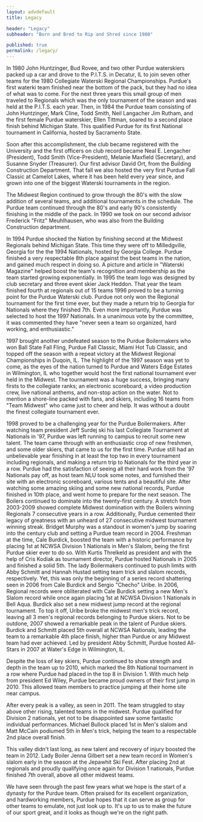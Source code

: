 ```yaml
---
layout: advdefault
title: Legacy

header: "Legacy"
subheader: "Born and Bred to Rip and Shred since 1980"

published: true
permalink: /legacy/
---
```

In 1980 John Huntzinger, Bud Rovee, and two other Purdue waterskiers packed up a car and drove to the P.I.T.S. in Decatur, IL to join seven other teams for the 1980 Collegiate Waterski Regional Championships. Purdue's first waterki team finished near the bottom of the pack, but they had no idea of what was to come. For the next three years this small group of men traveled to Regionals which was the only tournament of the season and was held at the P.I.T.S. each year. Then, in 1984 the Purdue team consisting of John Huntzinger, Mark Cline, Todd Smith, Neil Langacher Jim Rutham, and the first female Purdue waterskier, Ellen Tittman, soared to a second place finish behind Michigan State. This qualified Purdue for its first National tournament in California, hosted by Sacramento State.

Soon after this accomplishment, the club became registered with the University and the first officers on club record became Neal E. Lengacher (President), Todd Smith (Vice-President), Melanie Maxfield (Secretary), and Susanne Snyder (Treasurer). Our first advisor David Ort, from the Building Construction Department. That fall we also hosted the very first Purdue Fall Classic at Camelot Lakes, where it has been held every year since, and grown into one of the biggest Waterski tournaments in the region.

The Midwest Region continued to grow through the 80's with the slow addition of several teams, and additional tournaments in the schedule. The Purdue team continued 
through the 80's and early 90's consistently finishing in the middle of the pack. In 1990 we took on our second advisor Frederick "Fritz" Meuhlhausen, who was also from the Building Construction department.

In 1994 Purdue shocked the Nation by finishing second at the Midwest Regionals behind Michigan State. This time they were off to Milledgville, Georgia for the the 1994 Nationals, hosted by Georgia College. Purdue finished a very respectable 8th place against the best teams in the nation, and gained much respect in doing so. A picture and article in "Waterski Magazine" helped boost the team's recognition and membership as the team started growing exponentially. In 1995 the team logo was designed by club secretary and three event skier Jack Heddon. That year the team finished fourth at regionals out of 15 teams 1996 proved to be a turning point for the Purdue Waterski club. Purdue not only won the Regional tournament for the first time ever, but they made a return trip to Georgia for Nationals where they finished 7th. Even more importantly, Purdue was selected to host the 1997 Nationals. In a unanimous vote by the committee, it was commented they have "never seen a team so organized, hard working, and enthusiastic."

1997 brought another undefeated season to the Purdue Boilermakers who won Ball State Fall Fling, Purdue Fall Classic, Miami Hot Tub Classic, and topped off the season with a repeat victory at the Midwest Regional Championships in Duqoin, IL. The highlight of the 1997 season was yet to come, as the eyes of the nation turned to Purdue and Waters Edge Estates in Wilmington, IL who together would host the first national tournament ever held in the Midwest. The tournament was a huge success, bringing many firsts to the collegiate ranks; an electronic scoreboard, a video production crew, live national anthems, and non-stop action on the water. Not to mention a shore-line packed with fans, and skiers, including 16 teams from "Team Midwest" who came just to cheer and help. It was without a doubt the finest collegiate tournament ever.

1998 proved to be a challenging year for the Purdue Boilermakers. After watching team president Jeff Surdej ski his last Collegiate Tournament at Nationals in '97, Purdue was left running to campus to recruit some new talent. The team came through with an enthusiastic crop of new freshmen, and some older skiers, that came to us for the first time. Purdue still had an unbelievable year finishing in at least the top two in every tournament including regionals, and making a return trip to Nationals for the third year in a row. Purdue had the satisfaction of seeing all their hard work from the '97 Nationals pay off, as host team NLU took some notes, and furnished their site with an electronic scoreboard, various tents and a beautiful site. After watching some amazing skiing and some new national records, Purdue finished in 10th place, and went home to prepare for the next season. 
The Boilers continued to dominate into the twenty-first century.  A stretch from 2003-2009 showed complete Midwest domination with the Boilers winning Regionals 7 consecutive years in a row.  Additionally, Purdue cemented their legacy of greatness with an unheard of 27 consecutive midwest tournament winning streak. Bridget Murphy was a standout in women's jump by soaring into the century club and setting a Purdue team record in 2004. Freshman at the time, Cale Burdick, boosted the team with a historic performance by placing 1st at NCWSA Division 1 Nationals in Men's Slalom, being the first Purdue skier ever to do so. 
With Kurtis Threlkeld as president and with the help of Cris Kodiak as tournament director, Purdue hosted Nationals in 2005 and finished a solid 5th. The lady Boilermakers continued to push limits with Abby Schmitt and Hannah Hustad setting team trick and slalom records, respectively.
Yet, this was only the beginning of a series record shattering seen in 2006 from Cale Burdick and Sergio "Checho" Uribe. In 2006, Regional records were obliterated with Cale Burdick setting a new Men's Slalom record while once again placing 1st at NCWSA Division 1 Nationals in Bell Aqua. Burdick also set a new midwest jump record at the regional tournament. To top it off, Uribe broke the midwest men's trick record, leaving all 3 men's regional records belonging to Purdue skiers. 
Not to be outdone, 2007 showed a remarkable peak in the talent of Purdue skiers. Burdick and Schmitt placed 5th overall at NCWSA Nationals, leading the team to a remarkable 4th place finish, higher than Purdue or any Midwest team had ever achieved. Led by president Abby Schmitt, Purdue hosted All-Stars in 2007 at Water's Edge in Wilmington, IL. 

Despite the loss of key skiers, Purdue continued to show strength and depth in the team up to 2010, which marked the 8th National tournament in a row where Purdue had placed in the top 8 in Division 1. With much help from president Ed Wiley, Purdue became proud owners of their first jump in 2010. This allowed team members to practice jumping at their home site near campus. 

After every peak is a valley, as seen in 2011. The team struggled to stay above other rising, talented teams in the midwest. Purdue qualified for Division 2 nationals, yet not to be disappointed saw some fantastic individual performances. Michael Bullock placed 1st in Men's slalom and Matt McCain podiumed 5th in Men's trick, helping the team to a respectable 2nd place overall finish. 

This valley didn't last long, as new talent and recovery of injury boosted the team in 2012. Lady Boiler Jenna Gilbert set a new team record in Women's slalom early in the season at the Jepawhit Ski Fest. After placing 2nd at regionals and proudly qualifying once again for Division 1 nationals, Purdue finished 7th overall, above all other midwest teams. 

We have seen through the past few years what we hope is the start of a dynasty for the Purdue team. Often praised for its excellent organization, and hardworking members, Purdue hopes that it can serve as group for other teams to emulate, not just look up to. It's up to us to make the future of our sport great, and it looks as though we're on the right path.
